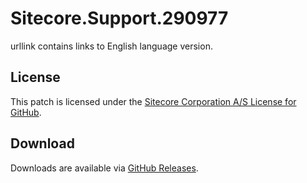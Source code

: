 # Sitecore.Support.290977
urllink contains links to English language version.

## License  
This patch is licensed under the [Sitecore Corporation A/S License for GitHub](https://github.com/sitecoresupport/Sitecore.Support.290977/blob/master/LICENSE).  

## Download  
Downloads are available via [GitHub Releases](https://github.com/sitecoresupport/Sitecore.Support.290977/releases).  
